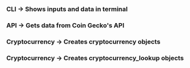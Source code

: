 ### CLI -> Shows inputs and data in terminal
### API -> Gets data from Coin Gecko's API 
### Cryptocurrency -> Creates cryptocurrency objects
### Cryptocurrency -> Creates cryptocurrency_lookup objects
